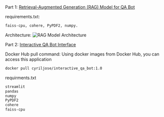 Part 1: [Retrieval-Augmented Generation (RAG) Model for QA Bot](<Retrieval-Augmented Generation (RAG) Model for QA Bot>)

requirements.txt: 
```bash
faiss-cpu, cohere, PyPDF2, numpy.
```

Architecture:
![RAG Model Architecture](https://github.com/user-attachments/assets/5efd11a4-56e1-4ada-a07a-daed2d2807ef)


Part 2: [Interactive QA Bot Interface](<Interactive_QA_Bot_Interface>)

 Docker Hub pull command: 
 Using docker images from Docker Hub, you can access this application
```bash
docker pull cyriljose/interactive_qa_bot:1.0
```

 requirments.txt
```bash
streamlit
pandas
numpy
PyPDF2
cohere
faiss-cpu
```
